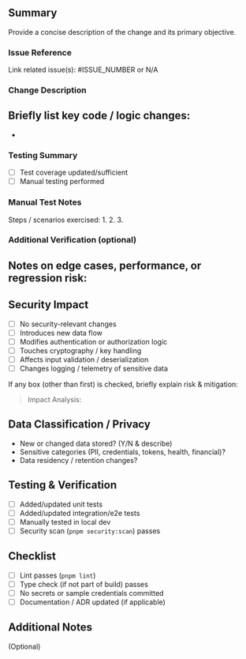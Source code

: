 ## Summary
Provide a concise description of the change and its primary objective.
### Issue Reference
Link related issue(s): #ISSUE_NUMBER or N/A

### Change Description
Briefly list key code / logic changes:
- 
- 

### Testing Summary
- [ ] Test coverage updated/sufficient
- [ ] Manual testing performed

### Manual Test Notes
Steps / scenarios exercised:
1. 
2. 
3. 

### Additional Verification (optional)
Notes on edge cases, performance, or regression risk:
- 
## Security Impact
- [ ] No security-relevant changes
- [ ] Introduces new data flow
- [ ] Modifies authentication or authorization logic
- [ ] Touches cryptography / key handling
- [ ] Affects input validation / deserialization
- [ ] Changes logging / telemetry of sensitive data

If any box (other than first) is checked, briefly explain risk & mitigation:

> Impact Analysis:

## Data Classification / Privacy
- New or changed data stored? (Y/N & describe)
- Sensitive categories (PII, credentials, tokens, health, financial)?
- Data residency / retention changes?

## Testing & Verification
- [ ] Added/updated unit tests
- [ ] Added/updated integration/e2e tests
- [ ] Manually tested in local dev
- [ ] Security scan (`pnpm security:scan`) passes

## Checklist
- [ ] Lint passes (`pnpm lint`)
- [ ] Type check (if not part of build) passes
- [ ] No secrets or sample credentials committed
- [ ] Documentation / ADR updated (if applicable)

## Additional Notes
(Optional)
